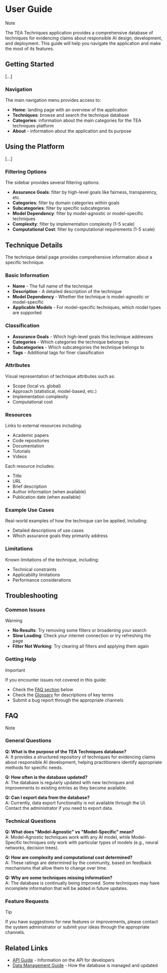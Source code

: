 # User Guide

> [!NOTE]
> The TEA Techniques application provides a comprehensive database of techniques for evidencing claims about responsible AI design, development, and deployment. This guide will help you navigate the application and make the most of its features.

## Getting Started

<!-- TODO: add screenshots -->

[...]

### Navigation

The main navigation menu provides access to:

- **Home**: landing page with an overview of the application
- **Techniques**: browse and search the technique database
- **Categories**: information about the main categories for the TEA techniques platform
- **About** - information about the application and its purpose

## Using the Platform

[...]

### Filtering Options

The sidebar provides several filtering options:

- **Assurance Goals**: filter by high-level goals like fairness, transparency, etc.
- **Categories**: filter by domain categories within goals
- **Subcategories**: filter by specific subcategories
- **Model Dependency**: filter by model-agnostic or model-specific techniques
- **Complexity**: filter by implementation complexity (1-5 scale)
- **Computational Cost**: filter by computational requirements (1-5 scale)

<!-- TODO: add callout about glossary -->

## Technique Details

The technique detail page provides comprehensive information about a specific technique.

### Basic Information

- **Name** - The full name of the technique
- **Description** - A detailed description of the technique
- **Model Dependency** - Whether the technique is model-agnostic or model-specific
- **Applicable Models** - For model-specific techniques, which model types are supported

### Classification

- **Assurance Goals** - Which high-level goals this technique addresses
- **Categories** - Which categories the technique belongs to
- **Subcategories** - Which subcategories the technique belongs to
- **Tags** - Additional tags for finer classification

### Attributes

Visual representation of technique attributes such as:

- Scope (local vs. global)
- Approach (statistical, model-based, etc.)
- Implementation complexity
- Computational cost

### Resources

Links to external resources including:

- Academic papers
- Code repositories
- Documentation
- Tutorials
- Videos

Each resource includes:

- Title
- URL
- Brief description
- Author information (when available)
- Publication date (when available)

### Example Use Cases

Real-world examples of how the technique can be applied, including:

- Detailed descriptions of use cases
- Which assurance goals they primarily address

### Limitations

Known limitations of the technique, including:

- Technical constraints
- Applicability limitations
- Performance considerations

## Troubleshooting

### Common Issues

> [!WARNING]
>
> - **No Results**: Try removing some filters or broadening your search
> - **Slow Loading**: Check your internet connection or try refreshing the page
> - **Filter Not Working**: Try clearing all filters and applying them again

### Getting Help

> [!IMPORTANT]
> If you encounter issues not covered in this guide:
>
> - Check the [FAQ section](#faq) below
> - Check the [Glossary](GLOSSARY.md) for descriptions of key terms
> - Submit a bug report through the appropriate channels

## FAQ

<!-- TODO: copy this to the main site -->

> [!NOTE]
>
> ### General Questions
>
> **Q: What is the purpose of the TEA Techniques database?**  
> A: It provides a structured repository of techniques for evidencing claims about responsible AI development, helping practitioners identify appropriate methods for specific needs.
>
> **Q: How often is the database updated?**  
> A: The database is regularly updated with new techniques and improvements to existing entries as they become available.
>
> **Q: Can I export data from the database?**  
> A: Currently, data export functionality is not available through the UI. Contact the administrator if you need to export data.
>
> ### Technical Questions
>
> **Q: What does "Model-Agnostic" vs "Model-Specific" mean?**  
> A: Model-Agnostic techniques work with any AI model, while Model-Specific techniques only work with particular types of models (e.g., neural networks, decision trees).
>
> **Q: How are complexity and computational cost determined?**  
> A: These ratings are determined by the community, based on feedback mechanisms that allow them to change over time.
>
> **Q: Why are some techniques missing information?**  
> A: The database is continually being improved. Some techniques may have incomplete information that will be added in future updates.

### Feature Requests

> [!TIP]
> If you have suggestions for new features or improvements, please contact the system administrator or submit your ideas through the appropriate channels.

## Related Links

- [API Guide](API-GUIDE.md) - Information on the API for developers
- [Data Management Guide](DATA-MANAGEMENT.md) - How the database is managed and updated
